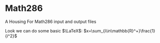# Math286
A Housing For Math286 input and output files

Look we can do some basic $\LaTeX$:
$x=\sum_{i\in\mathbb{R}^+}\frac{1}{i^2}$